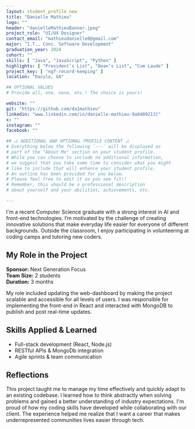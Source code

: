 ```yaml
---
layout: student_profile_new
title: "Danielle Mathieu"
logo: ""
header: "danielleMathieuBanner.jpeg"
project_role: "UI/UX Designer"
contact_email: "mathieudanielle0@gmail.com"
major: "I.T., Conc. Software Development"
graduation_year: 2024
cohort: ""
skills: [ "Java", "JavaScript", "Python" ]
highlights: [ "President’s List", "Dean’s List", "Cum Laude" ]
project_key: [ "ngf-record-keeping" ]
location: "Dacula, GA"

## OPTIONAL VALUES
# Provide all, one, none, etc.! The choice is yours!

website: ""
git: "https://github.com/da1mathieu"
linkedin: "www.linkedin.com/in/danielle-mathieu-9a0409213]"
x: ""
instagram: ""
facebook: ""

## ⚠️ ADDITIONAL AND OPTIONAL PROFILE CONTENT ⚠️
# Everything below the following `---` will be displayed as
# part of the "About Me" section on your student profile.
# While you can choose to include no additional information,
# we suggest that you take some time to consider what you might
# like to include that will enhance your student profile.
# An outline has been provided for you below.
# Please feel free to edit it as you see fit\!
# Remember, this should be a professional description
# about yourself and your abilities, achievements, etc.

---
```

I'm a recent Computer Science graduate with a strong interest in AI and front-end technologies. I’m motivated by the challenge of creating innovative solutions that make everyday life easier for everyone of different backgrounds. Outside the classroom, I enjoy participating in volunteering at coding camps and tutoring new coders.

## My Role in the Project

**Sponsor:** Next Generation Focus  
**Team Size:** 2 students  
**Duration:** 3 months  

My role included updating the web-dashboard by making the project scalable and accessible for all levels of users. I was responsible for implementing the front-end in React and interacted with MongoDB to publish and post real-time updates.

## Skills Applied & Learned

- Full-stack development (React, Node.js)
- RESTful APIs & MongoDb integration
- Agile sprints & team communication

## Reflections

This project taught me to manage my time effectively and quickly adapt to an existing codebase. I learned how to think abstractly when solving problems and gained a better understanding of industry expectations. I'm proud of how my coding skills have developed while collaborating with our client. The experience helped me realize that I want a career that makes underrepresented communities lives easier through tech.
